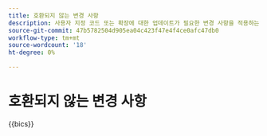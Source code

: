 ```yaml
---
title: 호환되지 않는 변경 사항
description: 사용자 지정 코드 또는 확장에 대한 업데이트가 필요한 변경 사항을 적용하는 방법에 대해 알아봅니다.
source-git-commit: 47b5782504d905ea04c423f47e4f4ce0afc47db0
workflow-type: tm+mt
source-wordcount: '18'
ht-degree: 0%

---
```



# 호환되지 않는 변경 사항

{{bics}}

